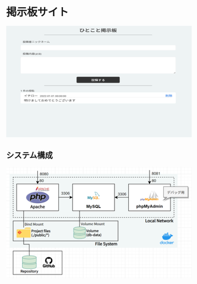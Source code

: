 # 掲示板サイト
<img src="img/message-board-preview.png" width=500 height=300>

## システム構成
<img src="img/message-board.png"  width=500 height=300>

